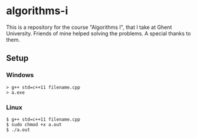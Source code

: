 # algorithms-i

This is a repository for the course "Algorithms I", that I take at Ghent University.
Friends of mine helped solving the problems. A special thanks to them.

## Setup 

### Windows

    > g++ std=c++11 filename.cpp
    > a.exe

### Linux

    $ g++ std=c++11 filename.cpp
    $ sudo chmod +x a.out
    $ ./a.out
